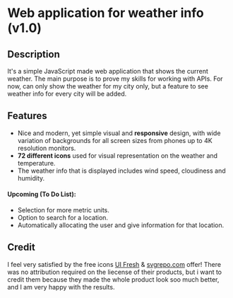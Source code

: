 ﻿# Web application for weather info (v1.0)

## Description
It's a simple JavaScript made web application that shows the current weather. The main purpose is to prove my skills for working with APIs. For now, can only show the weather for my city only, but a feature to see weather info  for every city will be added. 

## Features
- Nice and modern, yet simple visual and **responsive** design, with wide variation of backgrounds for all screen sizes from phones up to 4K resolution monitors.
- **72 different icons** used for visual representation on the weather and temperature.
- The weather info that is displayed includes wind speed, cloudiness and humidity.

#### Upcoming (To Do List):
- Selection for more metric units.
- Option to search for a location.
- Automatically allocating the user and give information for that location.

## Credit
I feel very satisfied by the free icons [UI Fresh](https://uifresh.net/store/uifresh/) & [svgrepo.com](svgrepo.com) offer! There was no attribution required on the liecense of their products, but i want to credit them because they made the whole product look soo much better, and I am very happy with the results.
